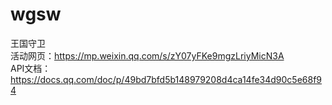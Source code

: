 # wgsw
王国守卫  
活动网页：https://mp.weixin.qq.com/s/zY07yFKe9mgzLriyMicN3A   
API文档：https://docs.qq.com/doc/p/49bd7bfd5b148979208d4ca14fe34d90c5e68f94  
